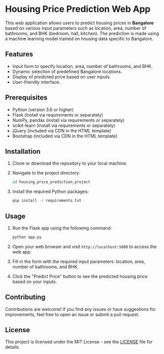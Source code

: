 # Housing Price Prediction Web App

This web application allows users to predict housing prices in **Bangalore** based on various input parameters such as location, area, number of bathrooms, and BHK (bedroom, hall, kitchen). The prediction is made using a machine learning model trained on housing data specific to Bangalore.

## Features

- Input form to specify location, area, number of bathrooms, and BHK.
- Dynamic selection of predefined Bangalore locations.
- Display of predicted price based on user inputs.
- User-friendly interface.

## Prerequisites

- Python (version 3.6 or higher)
- Flask (install via requirements or separately)
- NumPy, pandas (install via requirements or separately)
- scikit-learn (install via requirements or separately)
- jQuery (included via CDN in the HTML template)
- Bootstrap (included via CDN in the HTML template)

## Installation

1. Clone or download the repository to your local machine.
2. Navigate to the project directory:

    ```bash
    cd housing_price_prediction_project
    ```

3. Install the required Python packages:

    ```bash
    pip install -r requirements.txt
    ```

## Usage

1. Run the Flask app using the following command:

    ```bash
    python app.py
    ```

2. Open your web browser and visit `http://localhost:5000` to access the web app.

3. Fill in the form with the required input parameters: location, area, number of bathrooms, and BHK.

4. Click the "Predict Price" button to see the predicted housing price based on your inputs.

## Contributing

Contributions are welcome! If you find any issues or have suggestions for improvements, feel free to open an issue or submit a pull request.

## License

This project is licensed under the MIT License - see the [LICENSE](LICENSE) file for details.
